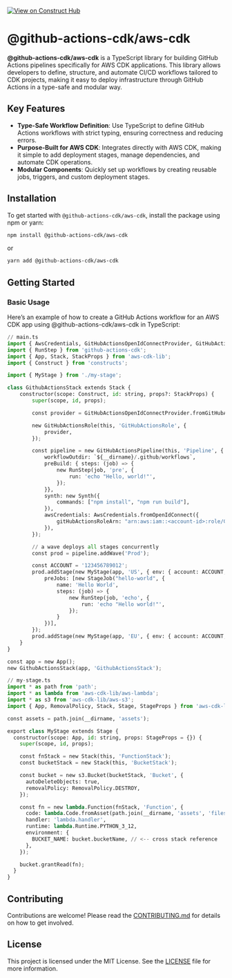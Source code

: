 [![View on Construct Hub](https://constructs.dev/badge?package=%40github-actions-cdk%2Faws-cdk)](https://constructs.dev/packages/@github-actions-cdk/aws-cdk)

# @github-actions-cdk/aws-cdk

**@github-actions-cdk/aws-cdk** is a TypeScript library for building GitHub Actions pipelines specifically for AWS CDK applications. This library allows developers to define, structure, and automate CI/CD workflows tailored to CDK projects, making it easy to deploy infrastructure through GitHub Actions in a type-safe and modular way.

## Key Features

* **Type-Safe Workflow Definition**: Use TypeScript to define GitHub Actions workflows with strict typing, ensuring correctness and reducing errors.
* **Purpose-Built for AWS CDK**: Integrates directly with AWS CDK, making it simple to add deployment stages, manage dependencies, and automate CDK operations.
* **Modular Components**: Quickly set up workflows by creating reusable jobs, triggers, and custom deployment stages.

## Installation

To get started with `@github-actions-cdk/aws-cdk`, install the package using npm or yarn:

```bash
npm install @github-actions-cdk/aws-cdk
```

or

```bash
yarn add @github-actions-cdk/aws-cdk
```

## Getting Started

### Basic Usage

Here’s an example of how to create a GitHub Actions workflow for an AWS CDK app using @github-actions-cdk/aws-cdk in TypeScript:

```python
// main.ts
import { AwsCredentials, GitHubActionsOpenIdConnectProvider, GitHubActionsPipeline, GitHubActionsRole, StageJob, Synth } from '@github-actions-cdk/aws-cdk';
import { RunStep } from 'github-actions-cdk';
import { App, Stack, StackProps } from 'aws-cdk-lib';
import { Construct } from 'constructs';

import { MyStage } from './my-stage';

class GithubActionsStack extends Stack {
    constructor(scope: Construct, id: string, props?: StackProps) {
        super(scope, id, props);

        const provider = GitHubActionsOpenIdConnectProvider.fromGitHubActionsOpenIdConnectProvider(this);

        new GitHubActionsRole(this, 'GitHubActionsRole', {
            provider,
        });

        const pipeline = new GitHubActionsPipeline(this, 'Pipeline', {
            workflowOutdir: `${__dirname}/.github/workflows`,
            preBuild: { steps: (job) => {
                new RunStep(job, 'pre', {
                    run: 'echo "Hello, world!"',
                });
            }},
            synth: new Synth({
                commands: ["npm install", "npm run build"],
            }),
            awsCredentials: AwsCredentials.fromOpenIdConnect({
                gitHubActionsRoleArn: "arn:aws:iam::<account-id>:role/GitHubActionsRole",
            }),
        });

        // a wave deploys all stages concurrently
        const prod = pipeline.addWave('Prod');

        const ACCOUNT = '123456789012';
        prod.addStage(new MyStage(app, 'US', { env: { account: ACCOUNT, region: 'us-east-1' } }), {
            preJobs: [new StageJob("hello-world", {
                name: 'Hello World',
                steps: (job) => {
                    new RunStep(job, 'echo', {
                        run: 'echo "Hello world!"',
                    });
                }
            })],
        });
        prod.addStage(new MyStage(app, 'EU', { env: { account: ACCOUNT, region: 'eu-west-2' } }));
    }
}

const app = new App();
new GithubActionsStack(app, 'GithubActionsStack');

// my-stage.ts
import * as path from 'path';
import * as lambda from 'aws-cdk-lib/aws-lambda';
import * as s3 from 'aws-cdk-lib/aws-s3';
import { App, RemovalPolicy, Stack, Stage, StageProps } from 'aws-cdk-lib';

const assets = path.join(__dirname, 'assets');

export class MyStage extends Stage {
  constructor(scope: App, id: string, props: StageProps = {}) {
    super(scope, id, props);

    const fnStack = new Stack(this, 'FunctionStack');
    const bucketStack = new Stack(this, 'BucketStack');

    const bucket = new s3.Bucket(bucketStack, 'Bucket', {
      autoDeleteObjects: true,
      removalPolicy: RemovalPolicy.DESTROY,
    });

    const fn = new lambda.Function(fnStack, 'Function', {
      code: lambda.Code.fromAsset(path.join(__dirname, 'assets', 'files')),
      handler: 'lambda.handler',
      runtime: lambda.Runtime.PYTHON_3_12,
      environment: {
        BUCKET_NAME: bucket.bucketName, // <-- cross stack reference
      },
    });

    bucket.grantRead(fn);
  }
}
```

## Contributing

Contributions are welcome! Please read the [CONTRIBUTING.md](../../CONTRIBUTING.md) for details on how to get involved.

## License

This project is licensed under the MIT License. See the [LICENSE](../../LICENCE) file for more information.
